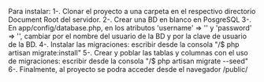 Para instalar:
1-. Clonar el proyecto a una carpeta en el respectivo directorio Document Root del servidor.
2-. Crear una BD en blanco en PosgreSQL
3-. En app/config/database.php, en los atributos 'username' => '<nombre>' y 'password' => '<clave>', cambiar <nombre> por el nombre del usuario de la BD y <clave> por la clave de usuario de la BD.
4-. Instalar las migraciones: escribir desde la consola "<ruta del proyecto>/$ php artisan migrate:install"
5-. Crear y poblar las tablas y columnas con el uso de migraciones: escribir desde la consola "<ruta del proyecto>/$ php artisan migrate --seed"
6-. Finalmente, al proyecto se podra acceder desde el navegador <Servidor local>/public/ 
